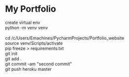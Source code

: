 # My Portfolio

create virtual env <br>
python -m venv venv <br>
<br>
cd /c/Users/Emachines/PycharmProjects/Portfolio_website <br>
source venv/Scripts/activate <br>
pip freeze > requirements.txt <br>
git init <br>
git add . <br>
git commit -am "second commit" <br>
git push heroku master<br>
